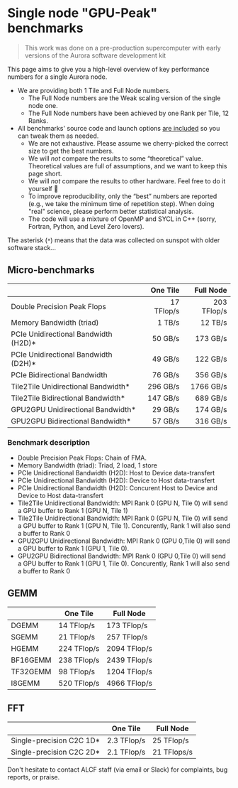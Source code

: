 # Single node "GPU-Peak" benchmarks

> This work was done on a pre-production supercomputer with early versions of the Aurora software development kit

This page aims to give you a high-level overview of key performance numbers for a single Aurora node.

- We are providing both 1 Tile and Full Node numbers.
  - The Full Node numbers are the Weak scaling version of the single node one.
  - The Full Node numbers have been achieved by one Rank per Tile, 12 Ranks.
- All benchmarks' source code and launch options [are included](https://github.com/argonne-lcf/user-guides/tree/main/docs/aurora/node-performance-overview/src) so you can tweak them as needed.
   - We are not exhaustive. Please assume we cherry-picked the correct size to get the best numbers.
   - We will *not* compare the results to some “theoretical” value.  Theoretical values are full of assumptions, and we want to keep this page short.
   - We will *not* compare the results to other hardware. Feel free to do it yourself 🙂
   - To improve reproducibility, only the “best” numbers are reported (e.g., we take the minimum time of repetition step). When doing "real" science, please perform better statistical analysis.
   - The code will use a mixture of OpenMP and SYCL in C++ (sorry, Fortran, Python, and Level Zero lovers).

The asterisk (`*`) means that the data was collected on sunspot with older software stack...

## Micro-benchmarks

|            | One Tile   | Full Node  |
| -----------|-----------:|-----------:|
| Double Precision Peak Flops  | 17 TFlop/s  | 203 TFlop/s|
| Memory Bandwidth (triad)  | 1 TB/s | 12 TB/s |
| PCIe Unidirectional Bandwidth (H2D)* | 50 GB/s | 173 GB/s |
| PCIe Unidirectional Bandwidth (D2H)* | 49 GB/s | 122 GB/s |
| PCIe Bidirectional Bandwidth  | 76 GB/s | 356 GB/s |
| Tile2Tile Unidirectional Bandwidth* | 296 GB/s | 1766 GB/s |
| Tile2Tile Bidirectional Bandwidth* | 147 GB/s | 689 GB/s |
| GPU2GPU Unidirectional Bandwidth* | 29 GB/s | 174 GB/s |
| GPU2GPU Bidirectional Bandwidth* | 57 GB/s | 316 GB/s |

### Benchmark description
 
- Double Precision Peak Flops: Chain of FMA.
- Memory Bandwidth (triad): Triad, 2 load, 1 store
- PCIe Unidirectional Bandwidth (H2D): Host to Device data-transfert
- PCIe Unidirectional Bandwidth (H2D): Device to Host data-transfert
- PCIe Unidirectional Bandwidth (H2D): Concurent Host to Device and Device to Host data-transfert
- Tile2Tile Unidirectional Bandwidth: MPI Rank 0 (GPU N, Tile 0) will send a GPU buffer to Rank 1 (GPU N, Tile 1)
- Tile2Tile Unidirectional Bandwidth: MPI Rank 0 (GPU N, Tile 0) will send a GPU buffer to Rank 1 (GPU N, Tile 1). Concurently, Rank 1 will also send a buffer to Rank 0
- GPU2GPU Unidirectional Bandwidth: MPI Rank 0 (GPU 0,Tile 0) will send a GPU buffer to Rank 1 (GPU 1, Tile 0).
- GPU2GPU Bidirectional Bandwidth: MPI Rank 0 (GPU 0,Tile 0) will send a GPU buffer to Rank 1 (GPU 1, Tile 0). Concurently, Rank 1 will also send a buffer to Rank 0

## GEMM

|          | One Tile   | Full Node   |
| ---------|------------|-------------|
| DGEMM    | 14 TFlop/s  |  173 TFlop/s |
| SGEMM    | 21 TFlop/s  |  257 TFlop/s |
| HGEMM    | 224 TFlop/s | 2094 TFlop/s |
| BF16GEMM | 238 TFlop/s | 2439 TFlop/s |
| TF32GEMM | 98 TFlop/s  | 1204 TFlop/s |
| I8GEMM   | 520 TFlop/s | 4966 TFlop/s |

## FFT

|          | One Tile   | Full Node   |
| ---------|------------|-------------|
| Single-precision C2C 1D* | 2.3 TFlop/s  | 25 TFlop/s |
| Single-precision C2C 2D* | 2.1 TFlop/s | 21 TFlops/s |

Don't hesitate to contact ALCF staff (via email or Slack) for complaints, bug reports, or praise.
